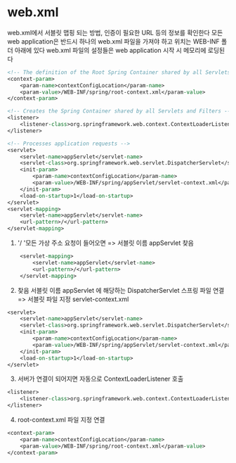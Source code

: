 # web.xml
web.xml에서 서블릿 맵핑 되는 방법, 인증이 필요한 URL 등의 정보를 확인한다
모든 web application은 반드시 하나의 web.xml 파일을 가져야 하고 위치는 WEB-INF 폴더 아래에 있다
web.xml 파일의 설정들은 web application 시작 시 메모리에 로딩된다
```jsp
<!-- The definition of the Root Spring Container shared by all Servlets and Filters -->
<context-param>
	<param-name>contextConfigLocation</param-name>
	<param-value>/WEB-INF/spring/root-context.xml</param-value>
</context-param>

<!-- Creates the Spring Container shared by all Servlets and Filters -->
<listener>
	<listener-class>org.springframework.web.context.ContextLoaderListener</listener-class>
</listener>

<!-- Processes application requests -->
<servlet>
	<servlet-name>appServlet</servlet-name>
	<servlet-class>org.springframework.web.servlet.DispatcherServlet</servlet-class>
	<init-param>
		<param-name>contextConfigLocation</param-name>
		<param-value>/WEB-INF/spring/appServlet/servlet-context.xml</param-value>
	</init-param>
	<load-on-startup>1</load-on-startup>
</servlet>
<servlet-mapping>
	<servlet-name>appServlet</servlet-name>
	<url-pattern>/</url-pattern>
</servlet-mapping>

```

1. '/ '모든 가상 주소 요청이 들어오면 => 서블릿 이름 appServlet 찾음
```jsp
	<servlet-mapping>
		<servlet-name>appServlet</servlet-name>
		<url-pattern>/</url-pattern>
	</servlet-mapping>
```
2. 찾음 서블릿 이름 appServlet 에 해당하는  DispatcherServlet 스프링 파일 연결
	   => 서블릿 파일 지정  servlet-context.xml
```jsp
<servlet>
	<servlet-name>appServlet</servlet-name>
	<servlet-class>org.springframework.web.servlet.DispatcherServlet</servlet-class>
	<init-param>
		<param-name>contextConfigLocation</param-name>
		<param-value>/WEB-INF/spring/appServlet/servlet-context.xml</param-value>
	</init-param>
	<load-on-startup>1</load-on-startup>
</servlet>
```
3. 서버가 연결이 되어지면 자동으로 ContextLoaderListener 호출
```jsp
<listener>
	<listener-class>org.springframework.web.context.ContextLoaderListener</listener-class>
</listener>
```

4. root-context.xml 파일 지정 연결
```jsp
<context-param>
	<param-name>contextConfigLocation</param-name>
	<param-value>/WEB-INF/spring/root-context.xml</param-value>
</context-param>
```